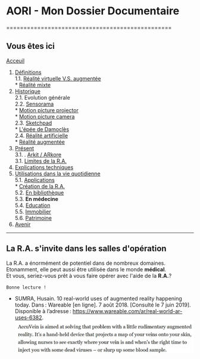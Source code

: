 # AORI - Mon Dossier Documentaire
================================================
## Vous êtes ici

[Acceuil](Introduction.md)  

1. [Définitions](Definition.md)  
  1.1. [Réalité virtuelle V.S. augmentée](vs.md)    
         * [Réalité mixte](mixed.md)  
2. [Historique](Histoire.md)  
  2.1. Evolution générale  
  2.2. [Sensorama](sensorama.md)  
         * [Motion picture projector](premierei.md)   
         * [Motion picture camera](secondei.md)  
  2.3. [Sketchpad](logiciel.md)  
         * [L'épée de Damoclès](epee.md)  
  2.4. [Réalité artificielle](rearti.md)  
         * [Réalité augmentée](ra.md)  
3. [Présent](present.md)  
  3.1. . [Arkit / ARkore](os.md)   
  3.1. [Limites de la R.A.](limits.md)  
4. [Explications techniques](Fonctionnement.md)  
5. [Utilisations dans la vie quotidienne](utilisation.md)     
   5.1. [Applications](app.md)  
        * [Création de la R.A.](creation.md)  
   5.2. [En bibliothèque](bibli.md)  
   5.3.  **En médecine**  
   5.4. [Education ](education.md)  
   5.5. [Immobilier](immobilier.md)   
   5.6. [Patrimoine](patrimoine.md)  
 6. [Avenir](Avenir.md)  
 -----------------------------------------------
 
La R.A. s'invite dans les **salles d'opération**
--------------------------------------------------------------------------------------------------------------------------------
La R.A. a énormément de potentiel dans de nombreux domaines. Etonamment, elle peut aussi être utilisée dans le monde **médical**.  
Et vous, seriez-vous prêt à vous faire opérer avec l'aide de la **R.A.**?

````
Bonne lecture !
````

* SUMRA, Husain. 10 real-world uses of augmented reality happening today. Dans : Wareable [en ligne]. 7 août 2018. [Consulté le 7 juin 2019]. Disponible à l’adresse : https://www.wareable.com/ar/real-world-ar-uses-6382.  
![medecine1](/Images/med1.JPG)  
